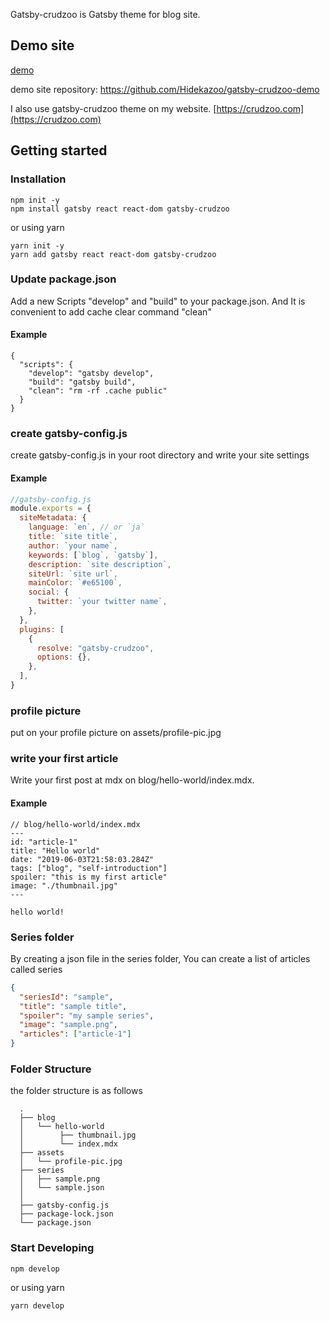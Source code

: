 Gatsby-crudzoo is Gatsby theme for blog site.

## Demo site

[demo](https://sharp-pike-0a4ab7.netlify.com/)

demo site repository: https://github.com/Hidekazoo/gatsby-crudzoo-demo

I also use gatsby-crudzoo theme on my website.
[https://crudzoo.com](https://crudzoo.com)

## Getting started

### Installation

```
npm init -y
npm install gatsby react react-dom gatsby-crudzoo
```

or using yarn

```
yarn init -y
yarn add gatsby react react-dom gatsby-crudzoo
```

### Update package.json

Add a new Scripts "develop" and "build" to your package.json. And It is convenient to add cache clear command "clean"

#### Example

```
{
  "scripts": {
    "develop": "gatsby develop",
    "build": "gatsby build",
    "clean": "rm -rf .cache public"
  }
}
```

### create gatsby-config.js

create gatsby-config.js in your root directory and write your site settings

#### Example

```javascript
//gatsby-config.js
module.exports = {
  siteMetadata: {
    language: `en`, // or `ja`
    title: `site title`,
    author: `your name`,
    keywords: [`blog`, `gatsby`],
    description: `site description`,
    siteUrl: `site url`,
    mainColor: `#e65100`,
    social: {
      twitter: `your twitter name`,
    },
  },
  plugins: [
    {
      resolve: "gatsby-crudzoo",
      options: {},
    },
  ],
}
```

### profile picture

put on your profile picture on assets/profile-pic.jpg

### write your first article

Write your first post at mdx on blog/hello-world/index.mdx.

#### Example

```
// blog/hello-world/index.mdx
---
id: "article-1"
title: "Hello world"
date: "2019-06-03T21:58:03.284Z"
tags: ["blog", "self-introduction"]
spoiler: "this is my first article"
image: "./thumbnail.jpg"
---

hello world!
```

### Series folder

By creating a json file in the series folder, You can create a list of articles called series

```json
{
  "seriesId": "sample",
  "title": "sample title",
  "spoiler": "my sample series",
  "image": "sample.png",
  "articles": ["article-1"]
}
```

### Folder Structure

the folder structure is as follows

```
  .
  ├── blog
  │   └── hello-world
  │        ├── thumbnail.jpg
  │        └── index.mdx
  ├── assets
  │   └── profile-pic.jpg
  ├── series
  │   ├── sample.png
  │   └── sample.json
  │
  ├── gatsby-config.js
  ├── package-lock.json
  └── package.json
```

### Start Developing

```
npm develop
```

or using yarn

```
yarn develop
```
